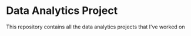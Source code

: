 # Data Analytics Project
This repository contains all the data analytics projects that I've worked on
